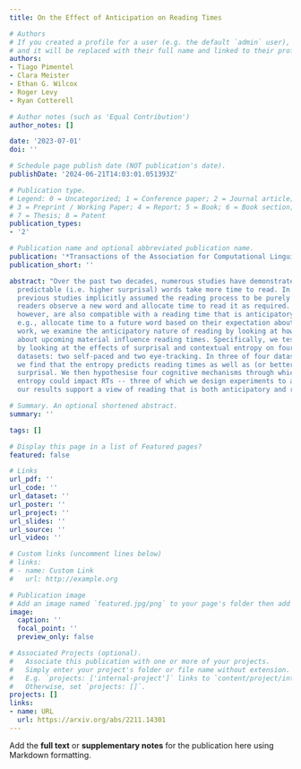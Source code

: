 ```yaml
---
title: On the Effect of Anticipation on Reading Times

# Authors
# If you created a profile for a user (e.g. the default `admin` user), write the username (folder name) here
# and it will be replaced with their full name and linked to their profile.
authors:
- Tiago Pimentel
- Clara Meister
- Ethan G. Wilcox
- Roger Levy
- Ryan Cotterell

# Author notes (such as 'Equal Contribution')
author_notes: []

date: '2023-07-01'
doi: ''

# Schedule page publish date (NOT publication's date).
publishDate: '2024-06-21T14:03:01.051393Z'

# Publication type.
# Legend: 0 = Uncategorized; 1 = Conference paper; 2 = Journal article;
# 3 = Preprint / Working Paper; 4 = Report; 5 = Book; 6 = Book section;
# 7 = Thesis; 8 = Patent
publication_types:
- '2'

# Publication name and optional abbreviated publication name.
publication: '*Transactions of the Association for Computational Linguistics*'
publication_short: ''

abstract: "Over the past two decades, numerous studies have demonstrated how less
  predictable (i.e. higher surprisal) words take more time to read. In general, these
  previous studies implicitly assumed the reading process to be purely responsive:
  readers observe a new word and allocate time to read it as required. These results,
  however, are also compatible with a reading time that is anticipatory: readers could,
  e.g., allocate time to a future word based on their expectation about it. In this
  work, we examine the anticipatory nature of reading by looking at how people's predictions
  about upcoming material influence reading times. Specifically, we test anticipation
  by looking at the effects of surprisal and contextual entropy on four reading-time
  datasets: two self-paced and two eye-tracking. In three of four datasets tested,
  we find that the entropy predicts reading times as well as (or better than) the
  surprisal. We then hypothesise four cognitive mechanisms through which the contextual
  entropy could impact RTs -- three of which we design experiments to analyse. Overall,
  our results support a view of reading that is both anticipatory and responsive."

# Summary. An optional shortened abstract.
summary: ''

tags: []

# Display this page in a list of Featured pages?
featured: false

# Links
url_pdf: ''
url_code: ''
url_dataset: ''
url_poster: ''
url_project: ''
url_slides: ''
url_source: ''
url_video: ''

# Custom links (uncomment lines below)
# links:
# - name: Custom Link
#   url: http://example.org

# Publication image
# Add an image named `featured.jpg/png` to your page's folder then add a caption below.
image:
  caption: ''
  focal_point: ''
  preview_only: false

# Associated Projects (optional).
#   Associate this publication with one or more of your projects.
#   Simply enter your project's folder or file name without extension.
#   E.g. `projects: ['internal-project']` links to `content/project/internal-project/index.md`.
#   Otherwise, set `projects: []`.
projects: []
links:
- name: URL
  url: https://arxiv.org/abs/2211.14301
---
```


Add the **full text** or **supplementary notes** for the publication here using Markdown formatting.
